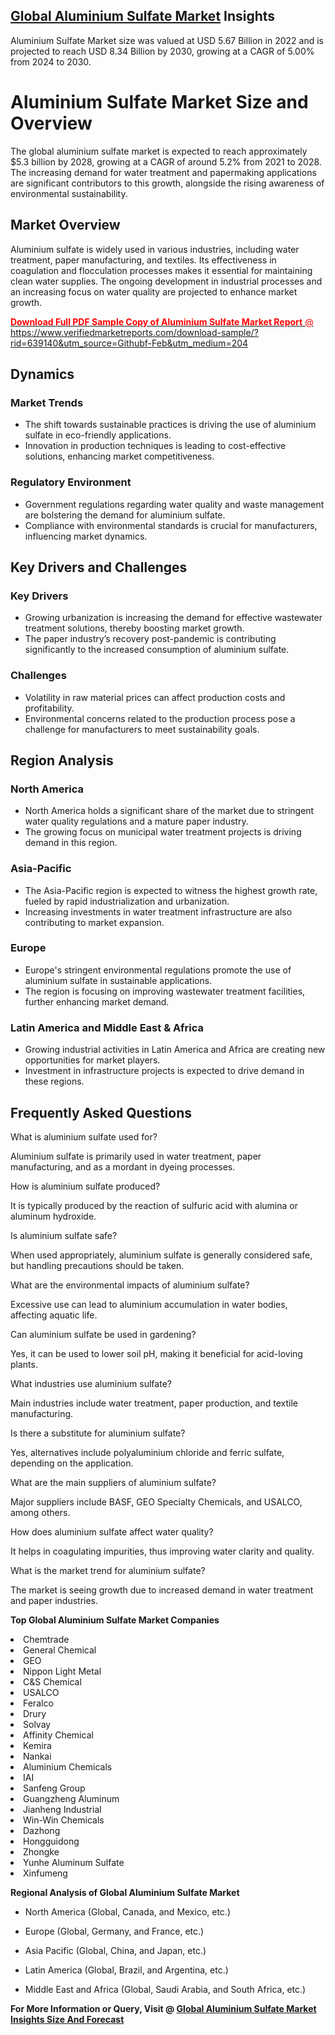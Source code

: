 <h2><a href="https://www.verifiedmarketreports.com/download-sample/?rid=639140&amp;utm_source=Githubf&amp;utm_medium=204" target="_blank">Global Aluminium Sulfate Market</a> Insights</h2><p>Aluminium Sulfate Market size was valued at USD 5.67 Billion in 2022 and is projected to reach USD 8.34 Billion by 2030, growing at a CAGR of 5.00% from 2024 to 2030.</p><p> <!DOCTYPE html> <html lang="en"> <head> <meta charset="UTF-8"> <meta name="viewport" content="width=device-width, initial-scale=1.0"> <title>Aluminium Sulfate Market Report</title> </head> <body> <h1>Aluminium Sulfate Market Size and Overview</h1> <p>The global aluminium sulfate market is expected to reach approximately $5.3 billion by 2028, growing at a CAGR of around 5.2% from 2021 to 2028. The increasing demand for water treatment and papermaking applications are significant contributors to this growth, alongside the rising awareness of environmental sustainability.</p> <h2>Market Overview</h2> <p>Aluminium sulfate is widely used in various industries, including water treatment, paper manufacturing, and textiles. Its effectiveness in coagulation and flocculation processes makes it essential for maintaining clean water supplies. The ongoing development in industrial processes and an increasing focus on water quality are projected to enhance market growth.</p> <p><a href="#"><p><span class=""><span style="color: #ff0000;"><strong>Download Full PDF Sample Copy of Aluminium Sulfate Market Report</strong> @ </span><a href="https://www.verifiedmarketreports.com/download-sample/?rid=639140&amp;utm_source=Githubf-Feb&amp;utm_medium=204" target="_blank">https://www.verifiedmarketreports.com/download-sample/?rid=639140&amp;utm_source=Githubf-Feb&amp;utm_medium=204</a></span></p></a></p> <h2>Dynamics</h2> <h3>Market Trends</h3> <ul> <li>The shift towards sustainable practices is driving the use of aluminium sulfate in eco-friendly applications.</li> <li>Innovation in production techniques is leading to cost-effective solutions, enhancing market competitiveness.</li> </ul> <h3>Regulatory Environment</h3> <ul> <li>Government regulations regarding water quality and waste management are bolstering the demand for aluminium sulfate.</li> <li>Compliance with environmental standards is crucial for manufacturers, influencing market dynamics.</li> </ul> <h2>Key Drivers and Challenges</h2> <h3>Key Drivers</h3> <ul> <li>Growing urbanization is increasing the demand for effective wastewater treatment solutions, thereby boosting market growth.</li> <li>The paper industry’s recovery post-pandemic is contributing significantly to the increased consumption of aluminium sulfate.</li> </ul> <h3>Challenges</h3> <ul> <li>Volatility in raw material prices can affect production costs and profitability.</li> <li>Environmental concerns related to the production process pose a challenge for manufacturers to meet sustainability goals.</li> </ul> <h2>Region Analysis</h2> <h3>North America</h3> <ul> <li>North America holds a significant share of the market due to stringent water quality regulations and a mature paper industry.</li> <li>The growing focus on municipal water treatment projects is driving demand in this region.</li> </ul> <h3>Asia-Pacific</h3> <ul> <li>The Asia-Pacific region is expected to witness the highest growth rate, fueled by rapid industrialization and urbanization.</li> <li>Increasing investments in water treatment infrastructure are also contributing to market expansion.</li> </ul> <h3>Europe</h3> <ul> <li>Europe's stringent environmental regulations promote the use of aluminium sulfate in sustainable applications.</li> <li>The region is focusing on improving wastewater treatment facilities, further enhancing market demand.</li> </ul> <h3>Latin America and Middle East & Africa</h3> <ul> <li>Growing industrial activities in Latin America and Africa are creating new opportunities for market players.</li> <li>Investment in infrastructure projects is expected to drive demand in these regions.</li> </ul> <h2>Frequently Asked Questions</h2> <p>What is aluminium sulfate used for?</p> <p>Aluminium sulfate is primarily used in water treatment, paper manufacturing, and as a mordant in dyeing processes.</p> <p>How is aluminium sulfate produced?</p> <p>It is typically produced by the reaction of sulfuric acid with alumina or aluminum hydroxide.</p> <p>Is aluminium sulfate safe?</p> <p>When used appropriately, aluminium sulfate is generally considered safe, but handling precautions should be taken.</p> <p>What are the environmental impacts of aluminium sulfate?</p> <p>Excessive use can lead to aluminium accumulation in water bodies, affecting aquatic life.</p> <p>Can aluminium sulfate be used in gardening?</p> <p>Yes, it can be used to lower soil pH, making it beneficial for acid-loving plants.</p> <p>What industries use aluminium sulfate?</p> <p>Main industries include water treatment, paper production, and textile manufacturing.</p> <p>Is there a substitute for aluminium sulfate?</p> <p>Yes, alternatives include polyaluminium chloride and ferric sulfate, depending on the application.</p> <p>What are the main suppliers of aluminium sulfate?</p> <p>Major suppliers include BASF, GEO Specialty Chemicals, and USALCO, among others.</p> <p>How does aluminium sulfate affect water quality?</p> <p>It helps in coagulating impurities, thus improving water clarity and quality.</p> <p>What is the market trend for aluminium sulfate?</p> <p>The market is seeing growth due to increased demand in water treatment and paper industries.</p> </body> </html> </p><p><strong>Top Global Aluminium Sulfate Market Companies</strong></p><div data-test-id=""><p><li>Chemtrade</li><li> General Chemical</li><li> GEO</li><li> Nippon Light Metal</li><li> C&S Chemical</li><li> USALCO</li><li> Feralco</li><li> Drury</li><li> Solvay</li><li> Affinity Chemical</li><li> Kemira</li><li> Nankai</li><li> Aluminium Chemicals</li><li> IAI</li><li> Sanfeng Group</li><li> Guangzheng Aluminum</li><li> Jianheng Industrial</li><li> Win-Win Chemicals</li><li> Dazhong</li><li> Hongguidong</li><li> Zhongke</li><li> Yunhe Aluminum Sulfate</li><li> Xinfumeng</li></p><div><strong>Regional Analysis of&nbsp;Global Aluminium Sulfate Market</strong></div><ul><li dir="ltr"><p dir="ltr">North America&nbsp;(Global, Canada, and Mexico, etc.)</p></li><li dir="ltr"><p dir="ltr">Europe (Global, Germany, and France, etc.)</p></li><li dir="ltr"><p dir="ltr">Asia Pacific&nbsp;(Global, China, and Japan, etc.)</p></li><li dir="ltr"><p dir="ltr">Latin America&nbsp;(Global, Brazil, and Argentina, etc.)</p></li><li dir="ltr">Middle East and Africa&nbsp;(Global, Saudi Arabia, and South Africa, etc.)</li></ul><p><strong>For More Information or Query, Visit @&nbsp;</strong><strong><a href="https://www.verifiedmarketreports.com/product/aluminium-sulfate-market/?utm_source=Githubf&amp;utm_medium=204" target="_blank">Global Aluminium Sulfate Market Insights Size And Forecast</a></strong></p></div>
